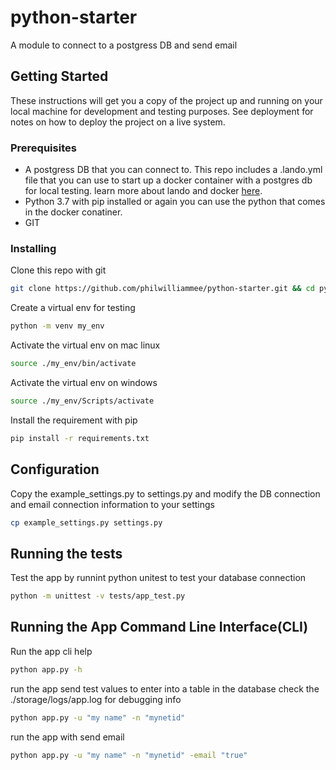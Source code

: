 # python-starter

A module to connect to a postgress DB and send email

## Getting Started

These instructions will get you a copy of the project up and running on your local machine for development and testing purposes. See deployment for notes on how to deploy the project on a live system.

### Prerequisites

* A postgress DB that you can connect to. This repo includes a .lando.yml file that you can use to start up a docker container with a postgres db for local testing. learn more about lando and docker [here](https://docs.devwithlando.io/).
* Python 3.7 with pip installed or again you can use the python that comes in the docker conatiner.
* GIT

### Installing

Clone this repo with git

```bash
git clone https://github.com/philwilliammee/python-starter.git && cd python-starter
```

Create a virtual env for testing

```bash
python -m venv my_env
```

Activate the virtual env on mac linux

```bash
source ./my_env/bin/activate
```

Activate the virtual env on windows

```bash
source ./my_env/Scripts/activate
```

Install the requirement with pip

```bash
pip install -r requirements.txt
```

## Configuration

Copy the example_settings.py to settings.py and modify the DB connection and email connection information to your settings

```bash
cp example_settings.py settings.py
```

## Running the tests

Test the app by runnint python unitest to test your database connection

```bash
python -m unittest -v tests/app_test.py
```

## Running the App Command Line Interface(CLI)

Run the app cli help

```bash
python app.py -h
```

run the app send test values to enter into a table in the database check the ./storage/logs/app.log for debugging info

```bash
python app.py -u "my name" -n "mynetid"
```

run the app with send email

```bash
python app.py -u "my name" -n "mynetid" -email "true"
```
